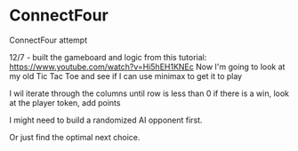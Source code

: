 # ConnectFour
ConnectFour attempt

12/7 - built the gameboard and logic from this tutorial:
https://www.youtube.com/watch?v=Hi5hEH1KNEc
Now I'm going to look at my old Tic Tac Toe and see if I can use minimax to get it to play

I wil iterate through the columns until row is less than 0
if there is a win, look at the player token, add points


I might need to build a randomized AI opponent first.

Or just find the optimal next choice.